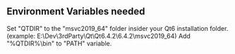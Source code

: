 ## Environment Variables needed

Set "QTDIR" to the "msvc2019_64" folder insider your Qt6 installation folder. (example: E:\Dev\3rdParty\Qt\Qt6.4.2\6.4.2\msvc2019_64)
Add "%QTDIR%\bin" to "PATH" variable.